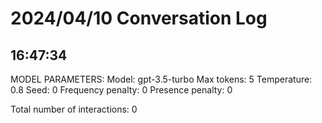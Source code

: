 # 2024/04/10 Conversation Log

## 16:47:34

MODEL PARAMETERS:
     Model: gpt-3.5-turbo
     Max tokens: 5
     Temperature: 0.8
     Seed: 0
     Frequency penalty: 0
     Presence penalty: 0

Total number of interactions: 0
